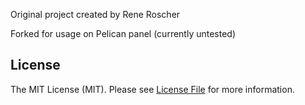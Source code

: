 Original project created by Rene Roscher

Forked for usage on Pelican panel (currently untested)

## License

The MIT License (MIT). Please see [License File](LICENSE.md) for more information.
